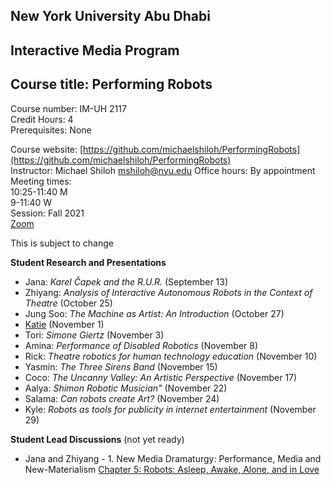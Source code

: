 ## New York University Abu Dhabi  
## Interactive Media Program
## Course title: Performing Robots
Course number: IM-UH 2117  
Credit Hours: 4     
Prerequisites: None     

Course website:
[https://github.com/michaelshiloh/PerformingRobots](https://github.com/michaelshiloh/PerformingRobots)  
Instructor: Michael Shiloh mshiloh@nyu.edu
Office hours: By appointment    
Meeting times:    
10:25-11:40 M     
9-11:40 W     
Session: Fall 2021    
[Zoom](https://nyu.zoom.us/j/92630541872)

This is subject to change

**Student Research and Presentations**

- Jana: *Karel Čapek and the R.U.R.* (September 13)
- Zhiyang: *Analysis of Interactive Autonomous Robots in the Context of Theatre* (October 25)
- Jung Soo: *The Machine as Artist: An Introduction* (October 27)
- [Katie](https://www.nytimes.com/2012/07/08/theater/robot-and-human-actors-take-bows-together.html) (November 1)
- Tori: *Simone Giertz* (November 3)
- Amina: *Performance of Disabled Robotics* (November 8)
- Rick: *Theatre robotics for human technology education* (November 10)
- Yasmin: *The Three Sirens Band* (November 15)
- Coco: *The Uncanny Valley: An Artistic Perspective* (November 17)
- Aalya: *Shimon Robotic Musician"* (November 22)
- Salama: *Can robots create Art?* (November 24)
- Kyle: *Robots as tools for publicity in internet entertainment* (November 29)

**Student Lead Discussions**  (not yet ready)

- Jana and Zhiyang - 1. New Media Dramaturgy: Performance, Media and New-Materialism 
  [Chapter 5: Robots: Asleep, Awake, Alone, and in 
  Love](doc/New_Media_Dramaturgy_Performance_Media_and_New-Materialism_5_Robots_Asleep_Awake_Alone_and_in_Love.pdf)

